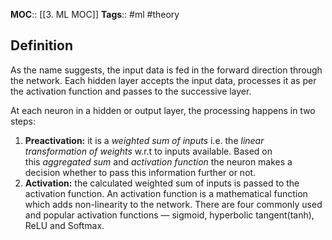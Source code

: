 **MOC**:: [[3. ML MOC]]
**Tags**:: #ml #theory
## Definition
As the name suggests, the input data is fed in the forward direction through the network. Each hidden layer accepts the input data, processes it as per the activation function and passes to the successive layer.

At each neuron in a hidden or output layer, the processing happens in two steps:
1.  **Preactivation:** it is a _weighted sum of inputs_ i.e. the _linear transformation of weights_ w.r.t to inputs available. Based on this _aggregated sum_ and _activation function_ the neuron makes a decision whether to pass this information further or not.
2.  **Activation:** the calculated weighted sum of inputs is passed to the activation function. An activation function is a mathematical function which adds non-linearity to the network. There are four commonly used and popular activation functions — sigmoid, hyperbolic tangent(tanh), ReLU and Softmax.
